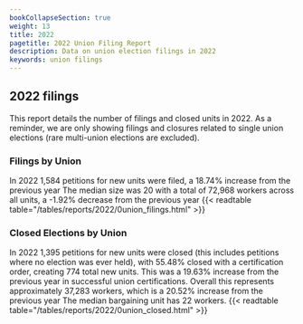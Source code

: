 ```yaml
---
bookCollapseSection: true
weight: 13
title: 2022
pagetitle: 2022 Union Filing Report
description: Data on union election filings in 2022
keywords: union filings
---
```


## 2022 filings

This report details the number of filings and closed units in 2022. As a reminder, we are only showing filings and closures related to single union elections (rare multi-union elections are excluded).

### Filings by Union
In 2022 1,584 petitions for new units were filed, a 18.74% increase from the previous year The median size was 20 with a total of 72,968 workers across all units, a -1.92% decrease from the previous year
{{< readtable table="/tables/reports/2022/0union_filings.html" >}}

### Closed Elections by Union
In 2022 1,395 petitions for new units were closed (this includes petitions where no election was ever held), with 55.48% closed with a certification order, creating 774 total new units. This was a 19.63% increase from the previous year in successful union certifications. Overall this represents approximately 37,283 workers, which is a 20.52% increase from the previous year The median bargaining unit has 22 workers.
{{< readtable table="/tables/reports/2022/0union_closed.html" >}}
